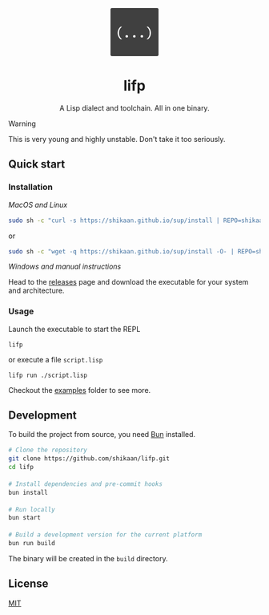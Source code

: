 <p align="center">
  <img width="96" height="96" src="./docs/logo.png" alt="logo">
</p>

<h1 align="center">lifp</h1>

<p align="center">
A Lisp dialect and toolchain. All in one binary.
</p>

> [!WARNING]  
> This is very young and highly unstable. Don't take it too seriously.

## Quick start

### Installation

_MacOS and Linux_
```sh
sudo sh -c "curl -s https://shikaan.github.io/sup/install | REPO=shikaan/lifp sh -"
```

or

```sh
sudo sh -c "wget -q https://shikaan.github.io/sup/install -O- | REPO=shikaan/lifp sh -"
```

_Windows and manual instructions_

Head to the [releases](https://github.com/shikaan/lifp/releases) page and download the executable for your system and architecture.

### Usage

Launch the executable to start the REPL 
```shell
lifp
```

or execute a file `script.lisp`

```shell
lifp run ./script.lisp
```

Checkout the [examples](./examples) folder to see more. 

## Development

To build the project from source, you need [Bun](https://bun.sh/) installed.

```bash
# Clone the repository
git clone https://github.com/shikaan/lifp.git
cd lifp

# Install dependencies and pre-commit hooks
bun install

# Run locally
bun start

# Build a development version for the current platform
bun run build
```

The binary will be created in the `build` directory.

## License

[MIT](./LICENSE)
